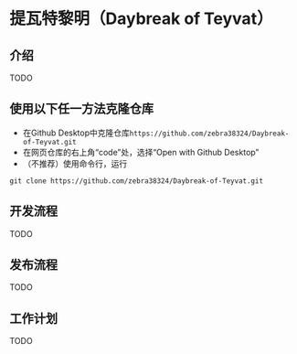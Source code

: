# 提瓦特黎明（Daybreak of Teyvat）
## 介绍
TODO

## 使用以下任一方法克隆仓库
- 在Github Desktop中克隆仓库`https://github.com/zebra38324/Daybreak-of-Teyvat.git`
- 在网页仓库的右上角“code”处，选择“Open with Github Desktop”
- （不推荐）使用命令行，运行
```
git clone https://github.com/zebra38324/Daybreak-of-Teyvat.git
```

## 开发流程
TODO

## 发布流程
TODO

## 工作计划
TODO
